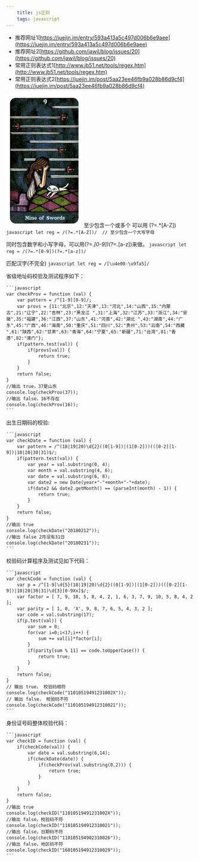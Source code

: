 ```yaml
---
    title: js正则
    tags: javascript
---
```

- 推荐网址1[https://juejin.im/entry/593a413a5c497d006b6e9aee](https://juejin.im/entry/593a413a5c497d006b6e9aee)
- 推荐网址2[https://github.com/jawil/blog/issues/20](https://github.com/jawil/blog/issues/20)
- 常用正则表达式1[http://www.jb51.net/tools/regex.htm](http://www.jb51.net/tools/regex.htm)
- 常用正则表达式2[https://juejin.im/post/5aa23ee46fb9a028b86d9cf4](https://juejin.im/post/5aa23ee46fb9a028b86d9cf4)

![image](./img/bg2.jpg)
至少包含一个或多个 可以用 (?=.*[A-Z])
    ```javascript
    let reg = /(?=.*[A-Z])/  // 至少包含一个大写字母
    ```

同时包含数字和小写字母，可以用(?=.*[0-9])(?=.*[a-z])来做。
    ```javascript
    let reg = /(?=.*[0-9])(?=.*[a-z])/
    ```

匹配汉字(不完全)
    ```javascript
    let reg = /[\u4e00-\u9fa5]/
    ```

省级地址码校验及测试程序如下：

    ```javascript
    var checkProv = function (val) {
        var pattern = /^[1-9][0-9]/;
        var provs = {11:"北京",12:"天津",13:"河北",14:"山西",15:"内蒙古",21:"辽宁",22:"吉林",23:"黑龙江 ",31:"上海",32:"江苏",33:"浙江",34:"安徽",35:"福建",36:"江西",37:"山东",41:"河南",42:"湖北 ",43:"湖南",44:"广东",45:"广西",46:"海南",50:"重庆",51:"四川",52:"贵州",53:"云南",54:"西藏 ",61:"陕西",62:"甘肃",63:"青海",64:"宁夏",65:"新疆",71:"台湾",81:"香港",82:"澳门"};
        if(pattern.test(val)) {
            if(provs[val]) {
                return true;
            }
        }
        return false;
    }
    //输出 true，37是山东
    console.log(checkProv(37));
    //输出 false，16不存在
    console.log(checkProv(16));
    ```

出生日期码的校验:

    ```javascript
    var checkDate = function (val) {
        var pattern = /^(18|19|20)\d{2}((0[1-9])|(1[0-2]))(([0-2][1-9])|10|20|30|31)$/;
        if(pattern.test(val)) {
            var year = val.substring(0, 4);
            var month = val.substring(4, 6);
            var date = val.substring(6, 8);
            var date2 = new Date(year+"-"+month+"-"+date);
            if(date2 && date2.getMonth() == (parseInt(month) - 1)) {
                return true;
            }
        }
        return false;
    }
    //输出 true
    console.log(checkDate("20180212"));
    //输出 false 2月没有31日
    console.log(checkDate("20180231"));
    ```

校验码计算程序及测试见如下代码：

    ```javascript
    var checkCode = function (val) {
        var p = /^[1-9]\d{5}(18|19|20)\d{2}((0[1-9])|(1[0-2]))(([0-2][1-9])|10|20|30|31)\d{3}[0-9Xx]$/;
        var factor = [ 7, 9, 10, 5, 8, 4, 2, 1, 6, 3, 7, 9, 10, 5, 8, 4, 2 ];
        var parity = [ 1, 0, 'X', 9, 8, 7, 6, 5, 4, 3, 2 ];
        var code = val.substring(17);
        if(p.test(val)) {
            var sum = 0;
            for(var i=0;i<17;i++) {
                sum += val[i]*factor[i];
            }
            if(parity[sum % 11] == code.toUpperCase()) {
                return true;
            }
        }
        return false;
    }
    // 输出 true， 校验码相符
    console.log(checkCode("11010519491231002X"));
    // 输出 false， 校验码不符
    console.log(checkCode("110105194912310021"));
    ```

身份证号码整体校验代码：

    ```javascript
    var checkID = function (val) {
        if(checkCode(val)) {
            var date = val.substring(6,14);
            if(checkDate(date)) {
                if(checkProv(val.substring(0,2))) {
                    return true;
                }
            }
        }
        return false;
    }
    //输出 true
    console.log(checkID("11010519491231002X"));
    //输出 false，校验码不符
    console.log(checkID("110105194912310021"));
    //输出 false，日期码不符
    console.log(checkID("110105194902310026"));
    //输出 false，地区码不符
    console.log(checkID("160105194912310029"));
    ```
